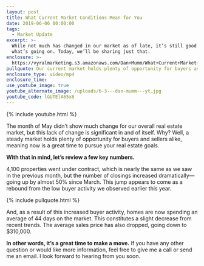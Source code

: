 ```yaml
---
layout: post
title: What Current Market Conditions Mean for You
date: 2019-06-06 00:00:00
tags:
  - Market Update
excerpt: >-
  While not much has changed in our market as of late, it’s still good to know
  what’s going on. Today, we’ll be sharing just that.
enclosure: >-
  https://vyralmarketing.s3.amazonaws.com/Dan+Mumm/What+Current+Market+Conditions+Mean+for+you.mp4
pullquote: Our current market holds plenty of opportunity for buyers and sellers alike.
enclosure_type: video/mp4
enclosure_time:
use_youtube_image: true
youtube_alternate_image: /uploads/6-3---dan-mumm---yt.jpg
youtube_code: lGUTElA65x8
---
```


{% include youtube.html %}

The month of May didn’t show much change for our overall real estate market, but this lack of change is significant in and of itself. Why? Well, a steady market holds plenty of opportunity for buyers and sellers alike, meaning now is a great time to pursue your real estate goals.&nbsp;

**With that in mind, let’s review a few key numbers.**

4,100 properties went under contract, which is nearly the same as we saw in the previous month, but the number of closings increased dramatically—going up by almost 50% since March. This jump appears to come as a rebound from the low buyer activity we observed earlier this year.

{% include pullquote.html %}

And, as a result of this increased buyer activity, homes are now spending an average of 44 days on the market. This constitutes a slight decrease from recent trends. The average sales price has also dropped, going down to $310,000.

**In other words, it’s a great time to make a move.** If you have any other question or would like more information, feel free to give me a call or send me an email. I look forward to hearing from you soon.&nbsp;